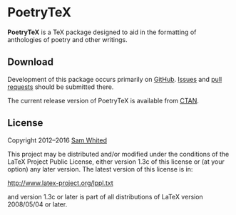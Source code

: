 # PoetryTeX

**PoetryTeX** is a TeX package designed to aid in the formatting of anthologies
of poetry and other writings.

## Download

Development of this package occurs primarily on
[GitHub](https://github.com/SamWhited/poetrytex).
[Issues](https://github.com/SamWhited/poetrytex/issues) and
[pull requests](https://github.com/SamWhited/poetrytex/pulls) should
be submitted there.

The current release version of PoetryTeX is available from
[CTAN](http://ctan.org/pkg/poetrytex).

## License

Copyright 2012–2016 [Sam Whited](https://blog.samwhited.com)

This project may be distributed and/or modified under the conditions of the
LaTeX Project Public License, either version 1.3c of this license or (at your
option) any later version. The latest version of this license is in:

http://www.latex-project.org/lppl.txt

and version 1.3c or later is part of all distributions of LaTeX version
2008/05/04 or later.
